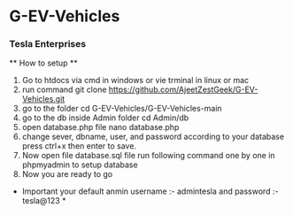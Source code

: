 # G-EV-Vehicles
### Tesla Enterprises
** How to setup **
1. Go to htdocs via cmd in windows or vie trminal in linux or mac
2. run command git clone https://github.com/AjeetZestGeek/G-EV-Vehicles.git 
3. go to the folder cd G-EV-Vehicles/G-EV-Vehicles-main 
4. go to the db inside Admin folder cd Admin/db 
5. open database.php file nano database.php
6. change sever, dbname, user, and password according to your database
   press ctrl+x then enter to save.
7. Now open file database.sql file run following command one by one in phpmyadmin to setup database
8. Now you are ready to go
* Important your default anmin username :- admintesla and password :- tesla@123 *
